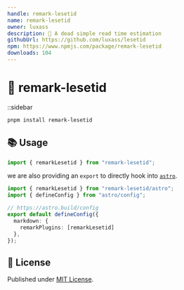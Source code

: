 ```yaml
---
handle: remark-lesetid
name: remark-lesetid
owner: luxass
description: 📖 A dead simple read time estimation
githubUrl: https://github.com/luxass/lesetid
npm: https://www.npmjs.com/package/remark-lesetid
downloads: 104
---
```


# 📖 remark-lesetid

::sidebar

```sh
pnpm install remark-lesetid
```

## 📚 Usage

```ts
import { remarkLesetid } from "remark-lesetid";
```

we are also providing an `export` to directly hook into [`astro`](https://astro.build).

```ts
import { remarkLesetid } from "remark-lesetid/astro";
import { defineConfig } from "astro/config";

// https://astro.build/config
export default defineConfig({
  markdown: {
    remarkPlugins: [remarkLesetid]
  },
});
```

## 📄 License

Published under [MIT License](https://github.com/luxass/lesetid/blob/main/LICENSE).
